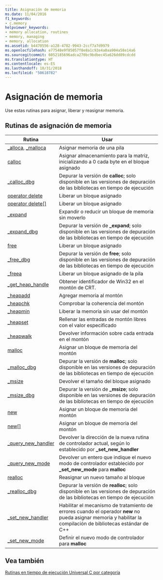 ```yaml
---
title: Asignación de memoria
ms.date: 11/04/2016
f1_keywords:
- c.memory
helpviewer_keywords:
- memory allocation, routines
- memory, managing
- memory, allocation
ms.assetid: b4470556-a128-4782-9943-2ccf7a7d9979
ms.openlocfilehash: e77548e9f85057f8e8a1c92e4a0aa904a58e14a6
ms.sourcegitcommit: 6052185696adca270bc9bdbec45a626dd89cdcdd
ms.translationtype: HT
ms.contentlocale: es-ES
ms.lasthandoff: 10/31/2018
ms.locfileid: "50618782"
---
```

# <a name="memory-allocation"></a>Asignación de memoria

Use estas rutinas para asignar, liberar y reasignar memoria.

## <a name="memory-allocation-routines"></a>Rutinas de asignación de memoria

|Rutina|Usar|
|-------------|---------|
|[_alloca](../c-runtime-library/reference/alloca.md), [_malloca](../c-runtime-library/reference/malloca.md)|Asignar memoria de una pila|
|[calloc](../c-runtime-library/reference/calloc.md)|Asignar almacenamiento para la matriz, inicializando a 0 cada byte en el bloque asignado|
|[_calloc_dbg](../c-runtime-library/reference/calloc-dbg.md)|Depurar la versión de **calloc**; solo disponible en las versiones de depuración de las bibliotecas en tiempo de ejecución|
|[operator delete](../c-runtime-library/operator-delete-crt.md)|Liberar un bloque asignado|
|[operator delete&#91;&#93;](../c-runtime-library/delete-operator-crt.md)|Liberar un bloque asignado|
|[_expand](../c-runtime-library/reference/expand.md)|Expandir o reducir un bloque de memoria sin moverlo|
|[_expand_dbg](../c-runtime-library/reference/expand-dbg.md)|Depurar la versión de **_expand**; solo disponible en las versiones de depuración de las bibliotecas en tiempo de ejecución|
|[free](../c-runtime-library/reference/free.md)|Liberar un bloque asignado|
|[_free_dbg](../c-runtime-library/reference/free-dbg.md)|Depurar la versión de **free**; solo disponible en las versiones de depuración de las bibliotecas en tiempo de ejecución|
|[_freea](../c-runtime-library/reference/freea.md)|Liberar un bloque asignado de la pila|
|[_get_heap_handle](../c-runtime-library/reference/get-heap-handle.md)|Obtener identificador de Win32 en el montón de CRT.|
|[_heapadd](../c-runtime-library/heapadd.md)|Agregar memoria al montón|
|[_heapchk](../c-runtime-library/reference/heapchk.md)|Comprobar la coherencia del montón|
|[_heapmin](../c-runtime-library/reference/heapmin.md)|Liberar la memoria sin usar del montón|
|[_heapset](../c-runtime-library/heapset.md)|Rellenar las entradas de montón libres con el valor especificado|
|[_heapwalk](../c-runtime-library/reference/heapwalk.md)|Devolver información sobre cada entrada en el montón|
|[malloc](../c-runtime-library/reference/malloc.md)|Asignar un bloque de memoria del montón|
|[_malloc_dbg](../c-runtime-library/reference/malloc-dbg.md)|Depurar la versión de **malloc**; solo disponible en las versiones de depuración de las bibliotecas en tiempo de ejecución|
|[_msize](../c-runtime-library/reference/msize.md)|Devolver el tamaño del bloque asignado|
|[_msize_dbg](../c-runtime-library/reference/msize-dbg.md)|Depurar la versión de **_msize**; solo disponible en las versiones de depuración de las bibliotecas en tiempo de ejecución|
|[new](../c-runtime-library/operator-new-crt.md)|Asignar un bloque de memoria del montón|
|[new&#91;&#93;](../c-runtime-library/new-operator-crt.md)|Asignar un bloque de memoria del montón|
|[_query_new_handler](../c-runtime-library/reference/query-new-handler.md)|Devolver la dirección de la nueva rutina de controlador actual, según lo establecido por **_set_new_handler**|
|[_query_new_mode](../c-runtime-library/reference/query-new-mode.md)|Devolver un entero que indique el nuevo modo de controlador establecido por **_set_new_mode** para **malloc**|
|[realloc](../c-runtime-library/reference/realloc.md)|Reasignar un nuevo tamaño al bloque|
|[_realloc_dbg](../c-runtime-library/reference/realloc-dbg.md)|Depurar la versión de **realloc**; solo disponible en las versiones de depuración de las bibliotecas en tiempo de ejecución|
|[_set_new_handler](../c-runtime-library/reference/set-new-handler.md)|Habilitar el mecanismo de tratamiento de errores cuando el operador **new** no pueda asignar memoria y habilitar la compilación de bibliotecas estándar de C++|
|[_set_new_mode](../c-runtime-library/reference/set-new-mode.md)|Definir el nuevo modo de controlador para **malloc**|

## <a name="see-also"></a>Vea también

[Rutinas en tiempo de ejecución Universal C por categoría](../c-runtime-library/run-time-routines-by-category.md)<br/>
